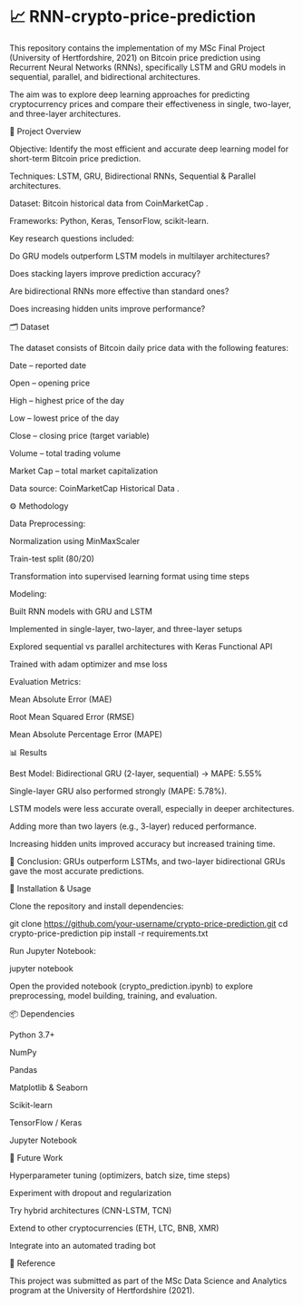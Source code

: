 # 📈 RNN-crypto-price-prediction

This repository contains the implementation of my MSc Final Project (University of Hertfordshire, 2021) on Bitcoin price prediction using Recurrent Neural Networks (RNNs), specifically LSTM and GRU models in sequential, parallel, and bidirectional architectures.

The aim was to explore deep learning approaches for predicting cryptocurrency prices and compare their effectiveness in single, two-layer, and three-layer architectures.

📌 Project Overview

Objective: Identify the most efficient and accurate deep learning model for short-term Bitcoin price prediction.

Techniques: LSTM, GRU, Bidirectional RNNs, Sequential & Parallel architectures.

Dataset: Bitcoin historical data from CoinMarketCap
.

Frameworks: Python, Keras, TensorFlow, scikit-learn.

Key research questions included:

Do GRU models outperform LSTM models in multilayer architectures?

Does stacking layers improve prediction accuracy?

Are bidirectional RNNs more effective than standard ones?

Does increasing hidden units improve performance?

🗂 Dataset

The dataset consists of Bitcoin daily price data with the following features:

Date – reported date

Open – opening price

High – highest price of the day

Low – lowest price of the day

Close – closing price (target variable)

Volume – total trading volume

Market Cap – total market capitalization

Data source: CoinMarketCap Historical Data
.

⚙️ Methodology

Data Preprocessing:

Normalization using MinMaxScaler

Train-test split (80/20)

Transformation into supervised learning format using time steps

Modeling:

Built RNN models with GRU and LSTM

Implemented in single-layer, two-layer, and three-layer setups

Explored sequential vs parallel architectures with Keras Functional API

Trained with adam optimizer and mse loss

Evaluation Metrics:

Mean Absolute Error (MAE)

Root Mean Squared Error (RMSE)

Mean Absolute Percentage Error (MAPE)

📊 Results

Best Model: Bidirectional GRU (2-layer, sequential) → MAPE: 5.55%

Single-layer GRU also performed strongly (MAPE: 5.78%).

LSTM models were less accurate overall, especially in deeper architectures.

Adding more than two layers (e.g., 3-layer) reduced performance.

Increasing hidden units improved accuracy but increased training time.

📌 Conclusion: GRUs outperform LSTMs, and two-layer bidirectional GRUs gave the most accurate predictions.

🚀 Installation & Usage

Clone the repository and install dependencies:

git clone https://github.com/your-username/crypto-price-prediction.git
cd crypto-price-prediction
pip install -r requirements.txt


Run Jupyter Notebook:

jupyter notebook


Open the provided notebook (crypto_prediction.ipynb) to explore preprocessing, model building, training, and evaluation.

📦 Dependencies

Python 3.7+

NumPy

Pandas

Matplotlib & Seaborn

Scikit-learn

TensorFlow / Keras

Jupyter Notebook


🔮 Future Work

Hyperparameter tuning (optimizers, batch size, time steps)

Experiment with dropout and regularization

Try hybrid architectures (CNN-LSTM, TCN)

Extend to other cryptocurrencies (ETH, LTC, BNB, XMR)

Integrate into an automated trading bot

📖 Reference

This project was submitted as part of the MSc Data Science and Analytics program at the University of Hertfordshire (2021).